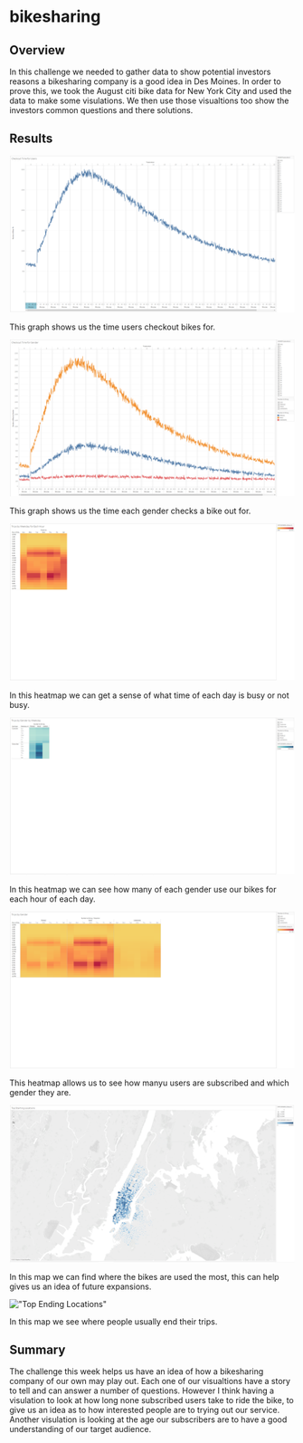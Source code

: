 # bikesharing
## Overview
In this challenge we needed to gather data to show potential investors reasons a bikesharing company is a good idea in Des Moines. In order to prove this, we took the August citi bike data for New York City and used the data to make some visulations. We then use those visualtions too show the investors common questions and there solutions.
## Results
!["Checkout Time for Users"](Resources/Checkout_Time_for_Users.png)

This graph shows us the time users checkout bikes for.

!["Checkout Time for Gender"](Resources/Checkout_Time_for_Gender.png)

This graph shows us the time each gender checks a bike out for.

!["Trips by Weekday for Each Hour"](Resources/Trips_by_Weekday_for_Each_Hour.png)

In this heatmap we can get a sense of what time of each day is busy or not busy.

!["Trips by Gender by Weekday"](Resources/Trips_by_Gender_by_Weekday.png)

In this heatmap we can see how many of each gender use our bikes for each hour of each day.

!["Trips by Gender"](Resources/Trips_by_Gender.png)

This heatmap allows us to see how manyu users are subscribed and which gender they are.

!["Top Starting Locations"](Resources/Top_Starting_Locations.png)

In this map we can find where the bikes are used the most, this can help gives us an idea of future expansions.

!["Top Ending Locations"](Resources/Top_Ending_Locations.png)

In this map we see where people usually end their trips.
## Summary
The challenge this week helps us have an idea of how a bikesharing company of our own may play out. Each one of our visualtions have a story to tell and can answer a number of questions. However I think having a visulation to look at how long none subscribed users take to ride the bike, to give us an idea as to how interested people are to trying out our service. Another visulation is looking at the age our subscribers are to have a good understanding of our target audience.
